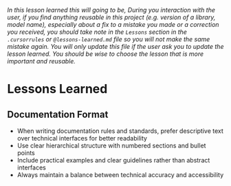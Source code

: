 *In this lesson learned this will going to be, During you interaction with the user, if you find anything reusable in this project (e.g. version of a library, model name), especially about a fix to a mistake you made or a correction you received, you should take note in the `Lessons` section in the `.cursorrules` or `@lessons-learned.md` file so you will not make the same mistake again. You will only update this file if the user ask you to update the lesson learned. You should be wise to choose the lesson that is more important and reusable.*

# Lessons Learned

## Documentation Format
- When writing documentation rules and standards, prefer descriptive text over technical interfaces for better readability
- Use clear hierarchical structure with numbered sections and bullet points
- Include practical examples and clear guidelines rather than abstract interfaces
- Always maintain a balance between technical accuracy and accessibility
